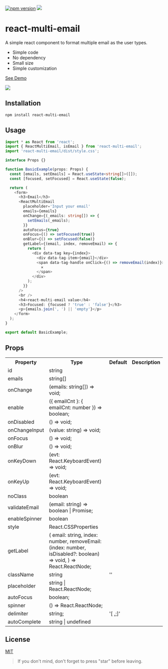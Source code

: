 [![npm version](https://badge.fury.io/js/react-multi-email.svg)](https://badge.fury.io/js/react-multi-email)
[![](https://img.shields.io/npm/dm/react-multi-email.svg)](https://www.npmjs.com/package/react-multi-email)

# react-multi-email

A simple react component to format multiple email as the user types.

- Simple code
- No dependency
- Small size
- Simple customization

[See Demo](https://codesandbox.io/s/jpvjk8m5o9)

<img src="https://cdn.rawgit.com/axui/react-multi-email/c3098f94/react-multi-email.gif" />

## Installation

```shell-script
npm install react-multi-email
```

## Usage

```typescript jsx
import * as React from 'react';
import { ReactMultiEmail, isEmail } from 'react-multi-email';
import 'react-multi-email/dist/style.css';

interface Props {}

function BasicExample(props: Props) {
  const [emails, setEmails] = React.useState<string[]>([]);
  const [focused, setFocused] = React.useState(false);

  return (
    <form>
      <h3>Email</h3>
      <ReactMultiEmail
        placeholder='Input your email'
        emails={emails}
        onChange={(_emails: string[]) => {
          setEmails(_emails);
        }}
        autoFocus={true}
        onFocus={() => setFocused(true)}
        onBlur={() => setFocused(false)}
        getLabel={(email, index, removeEmail) => {
          return (
            <div data-tag key={index}>
              <div data-tag-item>{email}</div>
              <span data-tag-handle onClick={() => removeEmail(index)}>
                ×
              </span>
            </div>
          );
        }}
      />
      <br />
      <h4>react-multi-email value</h4>
      <h3>Focused: {focused ? 'true' : 'false'}</h3>
      <p>{emails.join(', ') || 'empty'}</p>
    </form>
  );
}

export default BasicExample;
```

## Props

<table>
  <tr>
    <th>Property</th>
    <th>Type</th>
    <th>Default</th>
    <th>Description</th>
  </tr>
  <tr>
    <td>id</td>
    <td>string</td>
    <td></td>
    <td></td>
  </tr>
  <tr>
    <td>emails</td>
    <td>string[]</td>
    <td></td>
    <td></td>
  </tr>
  <tr>
    <td>onChange</td>
    <td>(emails: string[]) => void;</td>
    <td></td>
    <td></td>
  </tr>
  <tr>
    <td>enable</td>
    <td>({ emailCnt }: { emailCnt: number }) => boolean;</td>
    <td></td>
    <td></td>
  </tr>
  <tr>
    <td>onDisabled</td>
    <td>() => void;</td>
    <td></td>
    <td></td>
  </tr>
  <tr>
    <td>onChangeInput</td>
    <td>(value: string) => void;</td>
    <td></td>
    <td></td>
  </tr>
  
  <tr>
    <td>onFocus</td>
    <td>() => void;</td>
    <td></td>
    <td></td>
  </tr>
  
  <tr>
    <td>onBlur</td>
    <td>() => void;</td>
    <td></td>
    <td></td>
  </tr>
  
  <tr>
    <td>onKeyDown</td>
    <td>(evt: React.KeyboardEvent<HTMLInputElement>) => void;</td>
    <td></td>
    <td></td>
  </tr>
  
  <tr>
    <td>onKeyUp</td>
    <td>(evt: React.KeyboardEvent<HTMLInputElement>) => void;</td>
    <td></td>
    <td></td>
  </tr>
  
  <tr>
    <td>noClass</td>
    <td>boolean</td>
    <td></td>
    <td></td>
  </tr>
  
  <tr>
    <td>validateEmail</td>
    <td>(email: string) => boolean | Promise<boolean>;</td>
    <td></td>
    <td></td>
  </tr>
  
  <tr>
    <td>enableSpinner</td>
    <td>boolean</td>
    <td></td>
    <td></td>
  </tr>
  
  <tr>
    <td>style</td>
    <td>React.CSSProperties</td>
    <td></td>
    <td></td>
  </tr>
  <tr>
    <td>
    getLabel</td>
    <td>
  (
    email: string,
    index: number,
    removeEmail: (index: number, isDisabled?: boolean) => void,
  ) => React.ReactNode;
    </td>
    <td></td>
    <td></td>
  </tr>
  <tr>
    <td>
    className</td>
    <td>string</td>
    <td>''</td>
    <td></td>
  </tr>
  <tr>
    <td>
    placeholder</td>
    <td>string | React.ReactNode;</td>
    <td></td>
    <td></td>
  </tr>
  <tr>
    <td>
    autoFocus</td>
    <td>boolean;</td>
    <td></td>
    <td></td>
  </tr>
  <tr>
    <td>
    spinner</td>
    <td>() => React.ReactNode;</td>
    <td></td>
    <td></td>
  </tr>
  <tr>
    <td>
    delimiter</td>
    <td>string;</td>
    <td>'[ ,;]'</td>
    <td></td>
  </tr>
   <tr>
    <td>
    autoComplete</td>
    <td>string | undefined</td>
    <td></td>
    <td></td>
  </tr>
</table>

## License

[MIT](https://opensource.org/licenses/MIT)

> If you don't mind, don't forget to press "star" before leaving.
